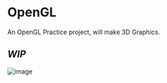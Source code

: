# OpenGL
An OpenGL Practice project, will make 3D Graphics.

## *WIP*

![image](https://user-images.githubusercontent.com/64399367/187471197-7fbd592f-0493-4c49-94a8-4e4131026417.png)
